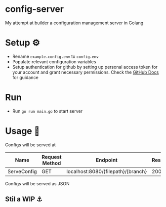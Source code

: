 # config-server
My attempt at builder a configuration management server in Golang

# Setup ⚙️
- Rename `example.config.env` to `config.env`
- Populate relevant configuration variables
- Setup authentication for github by setting up personal access token for your account and grant necessary permissions. Check the [GitHub Docs](https://docs.github.com/en/rest/overview/other-authentication-methods?apiVersion=2022-11-28) for guidance

# Run
- Run `go run main.go` to start server

# Usage :rocket:
Configs will be served at

| Name | Request Method | Endpoint  | Response |
| --- | --- | --- | --- |
| ServeConfig | GET | localhost:8080/{filepath}/{branch} | 200 OK |

Configs will be served as JSON



## Stil a WIP :anchor:


